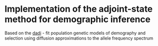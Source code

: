 # Implementation of the adjoint-state method for demographic inference
Based on the [dadi](https://bitbucket.org/gutenkunstlab/dadi/src/master/) - 
fit population genetic models of demography and selection using diffusion approximations to the allele frequency spectrum

